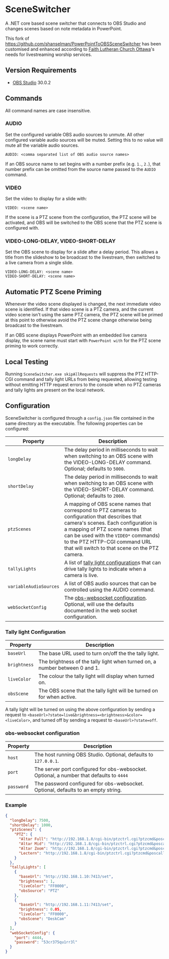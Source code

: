 # SceneSwitcher

A .NET core based scene switcher that connects to OBS Studio and changes scenes based on note metadata in PowerPoint.

This fork of <https://github.com/shanselman/PowerPointToOBSSceneSwitcher> has been customised and enhanced according to [Faith Lutheran Church Ottawa]'s needs for livestreaming worship services.

## Version Requirements

- [OBS Studio] 30.0.2

## Commands

All command names are case insensitive.

### AUDIO

Set the configured variable OBS audio sources to unmute. All other configured variable audio sources will be muted. Setting this to no value will mute all the variable audio sources.

```text
AUDIO: <comma separated list of OBS audio source names>
```

If an OBS source name to set begins with a number prefix (e.g. `1.`, `2.`), that number prefix can be omitted from the source name passed to the `AUDIO` command.

### VIDEO

Set the video to display for a slide with:

```text
VIDEO: <scene name>
```

If the scene is a PTZ scene from the configuration, the PTZ scene will be activated, and OBS will be switched to the OBS scene that the PTZ scene is configured with.

### VIDEO-LONG-DELAY, VIDEO-SHORT-DELAY

Set the OBS scene to display for a slide after a delay period. This allows a title from the slideshow to be broadcast to the livestream, then switched to a live camera from a single slide.

```text
VIDEO-LONG-DELAY: <scene name>
VIDEO-SHORT-DELAY: <scene name>
```

## Automatic PTZ Scene Priming

Whenever the video scene displayed is changed, the next immediate video scene is identified. If that video scene is a PTZ camera, and the current video scene isn't using the same PTZ camera, the PTZ scene will be primed at this point to otherwise avoid the PTZ scene change otherwise being broadcast to the livestream.

If an OBS scene displays PowerPoint with an embedded live camera display, the scene name must start with `PowerPoint with` for the PTZ scene priming to work correctly.

## Local Testing

Running `SceneSwitcher.exe skipAllRequests` will suppress the PTZ HTTP-CGI command and tally light URLs from being requested, allowing testing without emitting HTTP request errors to the console when no PTZ cameras and tally lights are present on the local network.

## Configuration

SceneSwitcher is configured through a `config.json` file contained in the same directory as the executable. The following properties can be configured:

| Property               | Description                                                                                                                                                                                                                                                                                          |
| ---------------------- | ---------------------------------------------------------------------------------------------------------------------------------------------------------------------------------------------------------------------------------------------------------------------------------------------------- |
| `longDelay`            | The delay period in milliseconds to wait when switching to an OBS scene with the VIDEO-LONG-DELAY command. Optional; defaults to `5000`.                                                                                                                                                             |
| `shortDelay`           | The delay period in milliseconds to wait when switching to an OBS scene with the VIDEO-SHORT-DELAY command. Optional; defaults to `2000`.                                                                                                                                                            |
| `ptzScenes`            | A mapping of OBS scene names that correspond to PTZ cameras to configuration that describes that camera's scenes. Each configuration is a mapping of PTZ scene names (that can be used with the `VIDEO*` commands) to the PTZ HTTP-CGI command URL that will switch to that scene on the PTZ camera. |
| `tallyLights`          | A list of [tally light configuration]s that can drive tally lights to indicate when a camera is live.                                                                                                                                                                                                |
| `variableAudioSources` | A list of OBS audio sources that can be controlled using the AUDIO command.                                                                                                                                                                                                                          |
| `webSocketConfig`      | The [obs-websocket configuration]. Optional, will use the defaults documented in the web socket configuration.                                                                                                                                                                                       |

### Tally light Configuration

| Property     | Description                                                                 |
| ------------ | --------------------------------------------------------------------------- |
| `baseUrl`    | The base URL used to turn on/off the the tally light.                       |
| `brightness` | The brightness of the tally light when turned on, a number between 0 and 1. |
| `liveColor`  | The colour the tally light will display when turned on.                     |
| `obsScene`   | The OBS scene that the tally light will be turned on for when active.       |

A tally light will be turned on using the above configuration by sending a request to `<baseUrl>?state=live&brightness=<brightness>&color=<liveColor>`, and turned off by sending a request to `<baseUrl>?state=off`.

### obs-websocket configuration

| Property   | Description                                                                              |
| ---------- | ---------------------------------------------------------------------------------------- |
| `host`     | The host running OBS Studio. Optional, defaults to `127.0.0.1`.                          |
| `port`     | The server port configured for obs-websocket. Optional, a number that defaults to `4444` |
| `password` | The password configured for obs-websocket. Optional, defaults to an empty string.        |

### Example

```json
{
  "longDelay": 7500,
  "shortDelay": 1000,
  "ptzScenes": {
    "PTZ": {
      "Altar Full": "http://192.168.1.8/cgi-bin/ptzctrl.cgi?ptzcmd&poscall&1",
      "Altar Mid": "http://192.168.1.8/cgi-bin/ptzctrl.cgi?ptzcmd&poscall&3",
      "Altar Zoom": "http://192.168.1.8/cgi-bin/ptzctrl.cgi?ptzcmd&poscall&2",
      "Lectern": "http://192.168.1.8/cgi-bin/ptzctrl.cgi?ptzcmd&poscall&4"
    }
  },
  "tallyLights": [
    {
      "baseUrl": "http://192.168.1.10:7413/set",
      "brightness": 1,
      "liveColor": "FF0000",
      "obsSource": "PTZ"
    },
    {
      "baseUrl": "http://192.168.1.11:7413/set",
      "brightness": 0.05,
      "liveColor": "FF0000",
      "obsScene": "DeskCam"
    }
  ],
  "webSocketConfig": {
    "port": 4444,
    "password": "53cr375qu1rr3l"
  }
}
```

[faith lutheran church ottawa]: https://faithottawa.ca
[obs studio]: https://obsproject.com/
[obs-websocket configuration]: #obs-websocket-configuration
[tally light configuration]: #tally-light-configuration
